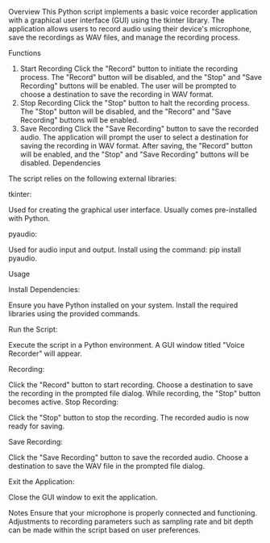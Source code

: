 Overview
This Python script implements a basic voice recorder application with a graphical user interface (GUI) using the tkinter library. The application allows users to record audio using their device's microphone, save the recordings as WAV files, and manage the recording process.

Functions
1. Start Recording
Click the "Record" button to initiate the recording process.
The "Record" button will be disabled, and the "Stop" and "Save Recording" buttons will be enabled.
The user will be prompted to choose a destination to save the recording in WAV format.
2. Stop Recording
Click the "Stop" button to halt the recording process.
The "Stop" button will be disabled, and the "Record" and "Save Recording" buttons will be enabled.
3. Save Recording
Click the "Save Recording" button to save the recorded audio.
The application will prompt the user to select a destination for saving the recording in WAV format.
After saving, the "Record" button will be enabled, and the "Stop" and "Save Recording" buttons will be disabled.
Dependencies 


The script relies on the following external libraries:

tkinter:

Used for creating the graphical user interface.
Usually comes pre-installed with Python.

pyaudio:

Used for audio input and output.
Install using the command: pip install pyaudio.

Usage


Install Dependencies:

Ensure you have Python installed on your system.
Install the required libraries using the provided commands.

Run the Script:

Execute the script in a Python environment.
A GUI window titled "Voice Recorder" will appear.

Recording:

Click the "Record" button to start recording.
Choose a destination to save the recording in the prompted file dialog.
While recording, the "Stop" button becomes active.
Stop Recording:

Click the "Stop" button to stop the recording.
The recorded audio is now ready for saving.

Save Recording:

Click the "Save Recording" button to save the recorded audio.
Choose a destination to save the WAV file in the prompted file dialog.

Exit the Application:

Close the GUI window to exit the application.

Notes
Ensure that your microphone is properly connected and functioning.
Adjustments to recording parameters such as sampling rate and bit depth can be made within the script based on user preferences.